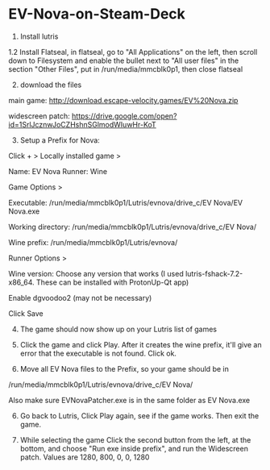 # EV-Nova-on-Steam-Deck

1. Install lutris
 
1.2 Install Flatseal, in flatseal, go to "All Applications" on the left, then scroll down to Filesystem and enable the bullet next to "All user files"
    in the section "Other Files", put in /run/media/mmcblk0p1, then close flatseal
 
2. download the files
 
main game: http://download.escape-velocity.games/EV%20Nova.zip

widescreen patch: https://drive.google.com/open?id=1SrlJcznwJoCZHshnSGlmodWIuwHr-KoT
 
3. Setup a Prefix for Nova:
 
Click + > Locally installed game >
 
Name: EV Nova
Runner: Wine
 
Game Options >
 
Executable: /run/media/mmcblk0p1/Lutris/evnova/drive_c/EV Nova/EV Nova.exe

Working directory: /run/media/mmcblk0p1/Lutris/evnova/drive_c/EV Nova/

Wine prefix: /run/media/mmcblk0p1/Lutris/evnova/
 
Runner Options >
 
Wine version: Choose any version that works (I used lutris-fshack-7.2-x86_64. These can be installed with ProtonUp-Qt app)

Enable dgvoodoo2 (may not be necessary)
 
Click Save
 
4. The game should now show up on your Lutris list of games
 
5. Click the game and click Play. After it creates the wine prefix, it'll give an error that the executable is not found. Click ok.
 
6. Move all EV Nova files to the Prefix, so your game should be in 
 
/run/media/mmcblk0p1/Lutris/evnova/drive_c/EV Nova/
 
Also make sure EVNovaPatcher.exe is in the same folder as EV Nova.exe
 
6. Go back to Lutris, Click Play again, see if the game works. Then exit the game.
 
7. While selecting the game Click the second button from the left, at the bottom, and choose "Run exe inside prefix", and run the Widescreen patch. Values are 1280, 800, 0, 0, 1280
 
